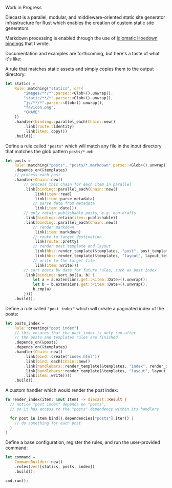 Work in Progress

Diecast is a parallel, modular, and middleware-oriented static site generator infrastructure for Rust which enables the creation of custom static site generators.

Markdown processing is enabled through the use of [idiomatic Hoedown bindings](https://github.com/blaenk/hoedown) that I wrote.

Documentation and examples are forthcoming, but here's a taste of what it's like:

A rule that matches static assets and simply copies them to the output directory:

``` rust
let statics =
    Rule::matching("statics", or!(
        "images/**/*".parse::<Glob>().unwrap(),
        "static/**/*".parse::<Glob>().unwrap(),
        "js/**/*".parse::<Glob>().unwrap(),
        "favicon.png",
        "CNAME"
    ))
    .handler(binding::parallel_each(Chain::new()
        .link(route::identity)
        .link(item::copy)))
    .build();
```

Define a rule called `"posts"` which will match any file in the input directory that matches the glob pattern `posts/*.md`:

``` rust
let posts =
    Rule::matching("posts", "posts/*.markdown".parse::<Glob>().unwrap())
    .depends_on(&templates)
    // process each post
    .handler(Chain::new()
        // process this chain for each item in parallel
        .link(binding::parallel_each(Chain::new()
            .link(item::read)
            .link(item::parse_metadata)
            // parse date from metadata
            .link(item::date)))
        // only retain publishable posts, e.g. non-drafts
        .link(binding::retain(item::publishable))
        .link(binding::parallel_each(Chain::new()
            // render markdown
            .link(item::markdown)
            // route to target destination
            .link(route::pretty)
            // render post template and layout
            .link(hbs::render_template(&templates, "post", post_template))
            .link(hbs::render_template(&templates, "layout", layout_template))
            // write to the target file
            .link(item::write)))
        // sort posts by date for future rules, such as post index
        .link(binding::sort_by(|a, b| {
            let a = a.extensions.get::<item::Date>().unwrap();
            let b = b.extensions.get::<item::Date>().unwrap();
            b.cmp(a)
        })))
    .build();
```

Define a rule called `"post index"` which will create a paginated index of the posts:

``` rust
let posts_index =
    Rule::creating("post index")
    // this ensures that the post index is only run after
    // the posts and templates rules are finished
    .depends_on(&posts)
    .depends_on(&templates)
    .handler(Chain::new()
        .link(bind::create("index.html"))
        .link(bind::each(Chain::new()
        .link(handlebars::render_template(&templates, "index", render_index))
        .link(handlebars::render_template(&templates, "layout", layout_template))
        .link(item::write))))
    .build();
```

A custom handler which would render the post index:

``` rust
fn render_index(item: &mut Item) -> diecast::Result {
  // notice "post index" depends on "posts",
  // so it has access to the "posts" dependency within its handlers

  for post in item.bind().dependencies["posts"].iter() {
    // do something for each post
  }
}
```

Define a base configuration, register the rules, and run the user-provided command:

``` rust
let command =
    CommandBuilder::new()
    .rules(vec![statics, posts, index])
    .build();

cmd.run();
```

